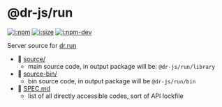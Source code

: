 # @dr-js/run

[![i:npm]][l:npm]
[![i:size]][l:size]
[![i:npm-dev]][l:npm]

Server source for [dr.run](https://dr.run)

[i:npm]: https://img.shields.io/npm/v/@dr-js/run?colorB=blue
[i:npm-dev]: https://img.shields.io/npm/v/@dr-js/run/dev
[l:npm]: https://npm.im/@dr-js/run
[i:size]: https://packagephobia.now.sh/badge?p=@dr-js/run
[l:size]: https://packagephobia.now.sh/result?p=@dr-js/run

[//]: # (NON_PACKAGE_CONTENT)

- 📁 [source/](source/)
  - main source code, in output package will be: `@dr-js/run/library`
- 📁 [source-bin/](source-bin/)
  - bin source code, in output package will be `@dr-js/run/bin`
- 📄 [SPEC.md](SPEC.md)
  - list of all directly accessible codes, sort of API lockfile

